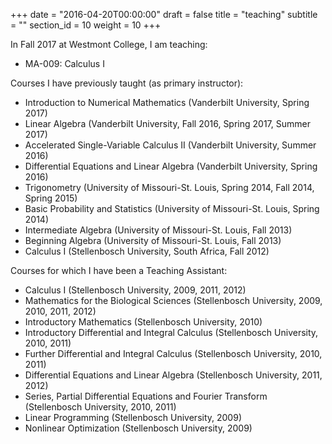 +++
date = "2016-04-20T00:00:00"
draft = false
title = "teaching"
subtitle = ""
section_id = 10
weight = 10
+++

In Fall 2017 at Westmont College, I am teaching:

- MA-009: Calculus I

Courses I have previously taught (as primary instructor):

- Introduction to Numerical Mathematics (Vanderbilt University, Spring 2017)
- Linear Algebra (Vanderbilt University, Fall 2016, Spring 2017, Summer 2017)
- Accelerated Single-Variable Calculus II (Vanderbilt University, Summer 2016)
- Differential Equations and Linear Algebra (Vanderbilt University, Spring 2016)
- Trigonometry (University of Missouri-St. Louis, Spring 2014, Fall 2014, Spring 2015)
- Basic Probability and Statistics (University of Missouri-St. Louis, Spring 2014)
- Intermediate Algebra (University of Missouri-St. Louis, Fall 2013)
- Beginning Algebra (University of Missouri-St. Louis, Fall 2013)
- Calculus I (Stellenbosch University, South Africa, Fall 2012)

Courses for which I have been a Teaching Assistant:

- Calculus I (Stellenbosch University, 2009, 2011, 2012)
- Mathematics for the Biological Sciences  (Stellenbosch University, 2009, 2010, 2011, 2012)
- Introductory Mathematics (Stellenbosch University, 2010)
- Introductory Differential and Integral Calculus (Stellenbosch University, 2010, 2011)
- Further Differential and Integral Calculus  (Stellenbosch University, 2010, 2011)
- Differential Equations and Linear Algebra  (Stellenbosch University, 2011, 2012)
- Series, Partial Differential Equations and Fourier Transform (Stellenbosch University, 2010, 2011)
- Linear Programming (Stellenbosch University, 2009)
- Nonlinear Optimization (Stellenbosch University, 2009)

<!--[Here](/teaching_statement.pdf) is my teaching statement.-->
